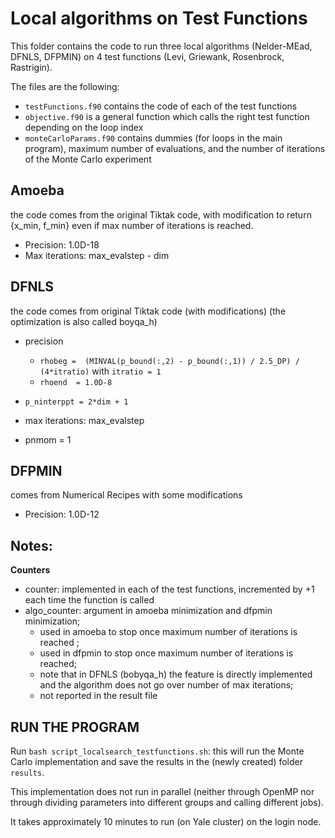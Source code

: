 # Local algorithms on Test Functions

This folder contains the code to run three local algorithms (Nelder-MEad, DFNLS, DFPMIN) on 4 test functions (Levi, Griewank, Rosenbrock, Rastrigin).

The files are the following:
- `testFunctions.f90` contains the code of each of the test functions
- `objective.f90` is a general function which calls the right test function depending on the loop index
- `monteCarloParams.f90` contains dummies (for loops in the main program), maximum number of evaluations, and the number of iterations of the Monte Carlo experiment

## Amoeba
the code comes from the original Tiktak code, with modification to return {x_min, f_min} even if max number of iterations is reached. 
* Precision: 1.0D-18
* Max iterations: max_evalstep - dim

## DFNLS
the code comes from original Tiktak code (with modifications) (the optimization is also called boyqa_h)
* precision
    * `rhobeg =  (MINVAL(p_bound(:,2) - p_bound(:,1)) / 2.5_DP) / (4*itratio)` with `itratio = 1`
    * `rhoend  = 1.0D-8`

* `p_ninterppt = 2*dim + 1`
* max iterations: max_evalstep
* pnmom = 1

## DFPMIN
comes from Numerical Recipes with some modifications
* Precision: 1.0D-12

## Notes:
**Counters**
- counter: implemented in each of the test functions, incremented by +1 each time the function is called
- algo_counter: argument in amoeba minimization and dfpmin minimization; 
    * used in amoeba to stop once maximum number of iterations is reached ; 
    * used in dfpmin to stop once maximum number of iterations is reached; 
    * note that in DFNLS (bobyqa_h) the feature is directly implemented and the algorithm does not go over number of max iterations; 
    * not reported in the result file

## RUN THE PROGRAM
Run `bash script_localsearch_testfunctions.sh`: this will run the Monte Carlo implementation and save the results in the (newly created) folder `results`. 

This implementation does not run in parallel (neither through OpenMP nor through dividing parameters into different groups and calling different jobs).

It takes approximately 10 minutes to run (on Yale cluster) on the login node.
